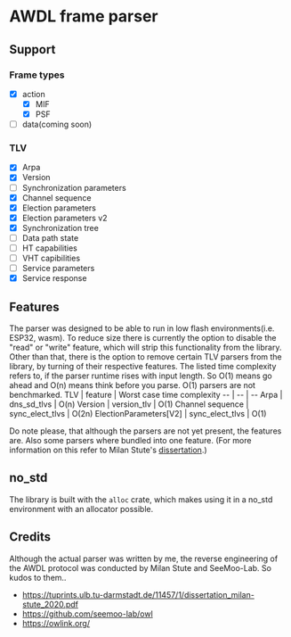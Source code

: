 # AWDL frame parser
## Support
### Frame types
* [x] action
    * [x] MIF
    * [x] PSF
* [ ] data(coming soon)
### TLV 
* [x] Arpa
* [x] Version
* [ ] Synchronization parameters
* [x] Channel sequence
* [x] Election parameters
* [x] Election parameters v2
* [x] Synchronization tree
* [ ] Data path state
* [ ] HT capabilities
* [ ] VHT capibilities
* [ ] Service parameters
* [x] Service response
## Features
The parser was designed to be able to run in low flash environments(i.e. ESP32, wasm).
To reduce size there is currently the option to disable the "read" or "write" feature, which will strip this functionality from the library. Other than that, there is the option to remove certain TLV parsers from the library, by turning of their respective features.
The listed time complexity refers to, if the parser runtime rises with input length. So O(1) means go ahead and O(n) means think before you parse. O(1) parsers are not benchmarked.
TLV | feature | Worst case time complexity
-- | -- | --
Arpa | dns_sd_tlvs | O(n)
Version | version_tlv | O(1)
Channel sequence | sync_elect_tlvs | O(2n)
ElectionParameters\[V2\] | sync_elect_tlvs | O(1)

Do note please, that although the parsers are not yet present, the features are. Also some parsers where bundled into one feature. (For more information on this refer to Milan Stute's [dissertation](https://tuprints.ulb.tu-darmstadt.de/11457/1/dissertation_milan-stute_2020.pdf#table.caption.42).)
## no_std
The library is built with the ```alloc``` crate, which makes using it in a no_std environment with an allocator possible.
## Credits
Although the actual parser was written by me, the reverse engineering of the AWDL protocol was conducted by Milan Stute and SeeMoo-Lab. So kudos to them..
- https://tuprints.ulb.tu-darmstadt.de/11457/1/dissertation_milan-stute_2020.pdf
- https://github.com/seemoo-lab/owl
- https://owlink.org/
